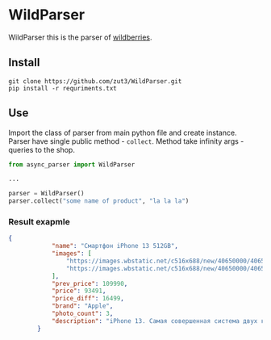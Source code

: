 # WildParser

WildParser this is the parser of [wildberries](https://www.wildberries.ru/).

## Install

```
git clone https://github.com/zut3/WildParser.git
pip install -r requriments.txt
```

## Use

Import the class of parser from main python file and create instance.  
Parser have single public method - `collect`.
Method take infinity args - queries to the shop.



```python
from async_parser import WildParser

...

parser = WildParser()
parser.collect("some name of product", "la la la")
```

### Result exapmle
```json
{
            "name": "Смартфон iPhone 13 512GB",
            "images": [
                "https://images.wbstatic.net/c516x688/new/40650000/40654195-1.jpg",
                "https://images.wbstatic.net/c516x688/new/40650000/40654195-2.jpg"
            ],
            "prev_price": 109990,
            "price": 93491,
            "price_diff": 16499,
            "brand": "Apple",
            "photo_count": 3,
            "description": "iPhone 13. Самая совершенная система двух камер на iPhone. Режим \"Киноэффект\" делает из видео настоящее кино. Супербыстрый чип A15 Bionic. Неутомимый аккумулятор. Прочный корпус. И ещё более яркий дисплей Super Retina XDR."
        }
```
